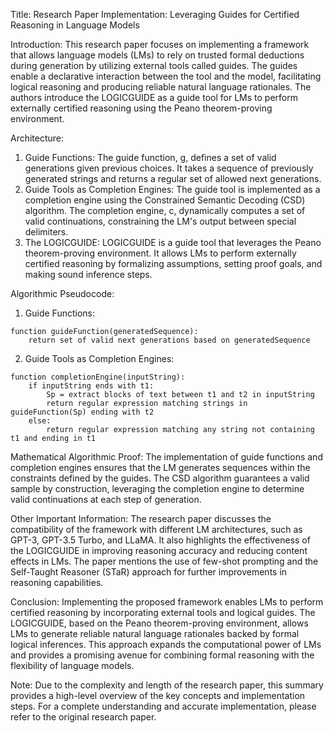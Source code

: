 Title: Research Paper Implementation: Leveraging Guides for Certified Reasoning in Language Models

Introduction:
This research paper focuses on implementing a framework that allows language models (LMs) to rely on trusted formal deductions during generation by utilizing external tools called guides. The guides enable a declarative interaction between the tool and the model, facilitating logical reasoning and producing reliable natural language rationales. The authors introduce the LOGICGUIDE as a guide tool for LMs to perform externally certified reasoning using the Peano theorem-proving environment.

Architecture:
1. Guide Functions: The guide function, g, defines a set of valid generations given previous choices. It takes a sequence of previously generated strings and returns a regular set of allowed next generations.
2. Guide Tools as Completion Engines: The guide tool is implemented as a completion engine using the Constrained Semantic Decoding (CSD) algorithm. The completion engine, c, dynamically computes a set of valid continuations, constraining the LM's output between special delimiters.
3. The LOGICGUIDE: LOGICGUIDE is a guide tool that leverages the Peano theorem-proving environment. It allows LMs to perform externally certified reasoning by formalizing assumptions, setting proof goals, and making sound inference steps.

Algorithmic Pseudocode:
1. Guide Functions:
```
function guideFunction(generatedSequence):
    return set of valid next generations based on generatedSequence
```

2. Guide Tools as Completion Engines:
```
function completionEngine(inputString):
    if inputString ends with t1:
        Sp = extract blocks of text between t1 and t2 in inputString
        return regular expression matching strings in guideFunction(Sp) ending with t2
    else:
        return regular expression matching any string not containing t1 and ending in t1
```

Mathematical Algorithmic Proof:
The implementation of guide functions and completion engines ensures that the LM generates sequences within the constraints defined by the guides. The CSD algorithm guarantees a valid sample by construction, leveraging the completion engine to determine valid continuations at each step of generation.

Other Important Information:
The research paper discusses the compatibility of the framework with different LM architectures, such as GPT-3, GPT-3.5 Turbo, and LLaMA. It also highlights the effectiveness of the LOGICGUIDE in improving reasoning accuracy and reducing content effects in LMs. The paper mentions the use of few-shot prompting and the Self-Taught Reasoner (STaR) approach for further improvements in reasoning capabilities.

Conclusion:
Implementing the proposed framework enables LMs to perform certified reasoning by incorporating external tools and logical guides. The LOGICGUIDE, based on the Peano theorem-proving environment, allows LMs to generate reliable natural language rationales backed by formal logical inferences. This approach expands the computational power of LMs and provides a promising avenue for combining formal reasoning with the flexibility of language models.

Note: Due to the complexity and length of the research paper, this summary provides a high-level overview of the key concepts and implementation steps. For a complete understanding and accurate implementation, please refer to the original research paper.
